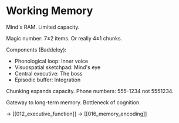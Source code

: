 # Working Memory

Mind's RAM. Limited capacity.

Magic number: 7±2 items.
Or really 4±1 chunks.

Components (Baddeley):
- Phonological loop: Inner voice
- Visuospatial sketchpad: Mind's eye
- Central executive: The boss
- Episodic buffer: Integration

Chunking expands capacity.
Phone numbers: 555-1234 not 5551234.

Gateway to long-term memory.
Bottleneck of cognition.

→ [[012_executive_function]]
→ [[016_memory_encoding]]